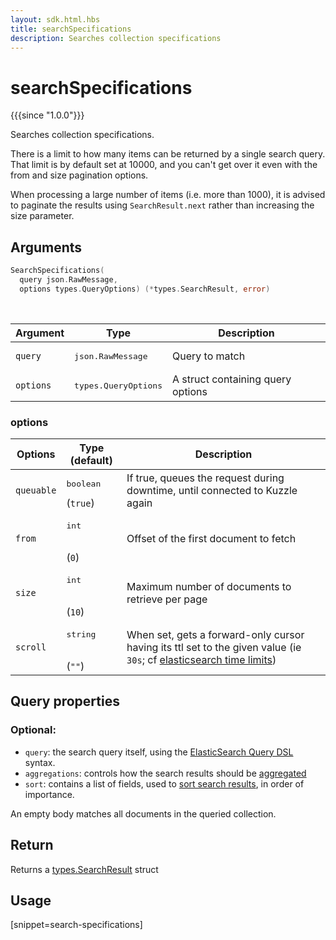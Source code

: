 ```yaml
---
layout: sdk.html.hbs
title: searchSpecifications
description: Searches collection specifications
---
```


# searchSpecifications

{{{since "1.0.0"}}}

Searches collection specifications.

There is a limit to how many items can be returned by a single search query.
That limit is by default set at 10000, and you can't get over it even with the from and size pagination options.

<div class="alert alert-info">
  When processing a large number of items (i.e. more than 1000), it is advised to paginate the results using <code>SearchResult.next</code> rather than increasing the size parameter.
</div>

## Arguments

```go
SearchSpecifications(
  query json.RawMessage,
  options types.QueryOptions) (*types.SearchResult, error)
```

<br/>

| Argument  | Type                          | Description                       |
| --------- | ----------------------------- | --------------------------------- |
| `query`   | <pre>json.RawMessage</pre>    | Query to match                    |
| `options` | <pre>types.QueryOptions</pre> | A struct containing query options |

### options

| Options    | Type (default)               | Description                                                                                                                                                                                                       |
| ---------- | ---------------------------- | ----------------------------------------------------------------------------------------------------------------------------------------------------------------------------------------------------------------- |
| `queuable` | <pre>boolean</pre> (`true`)  | If true, queues the request during downtime, until connected to Kuzzle again                                                                                                                                      |
| `from`     | <pre>int</pre><br/>(`0`)     | Offset of the first document to fetch                                                                                                                                                                             |
| `size`     | <pre>int</pre><br/>(`10`)    | Maximum number of documents to retrieve per page                                                                                                                                                                  |
| `scroll`   | <pre>string</pre><br/>(`""`) | When set, gets a forward-only cursor having its ttl set to the given value (ie `30s`; cf [elasticsearch time limits](https://www.elastic.co/guide/en/elasticsearch/reference/5.6/common-options.html#time-units)) |

## Query properties

### Optional:

- `query`: the search query itself, using the [ElasticSearch Query DSL](https://www.elastic.co/guide/en/elasticsearch/reference/5.6/query-dsl.html) syntax.
- `aggregations`: controls how the search results should be [aggregated](https://www.elastic.co/guide/en/elasticsearch/reference/5.6/search-aggregations.html)
- `sort`: contains a list of fields, used to [sort search results](https://www.elastic.co/guide/en/elasticsearch/reference/5.6/search-request-sort.html), in order of importance.

An empty body matches all documents in the queried collection.

## Return

Returns a [types.SearchResult](/sdk-reference/go/1/search-result) struct

## Usage

[snippet=search-specifications]
